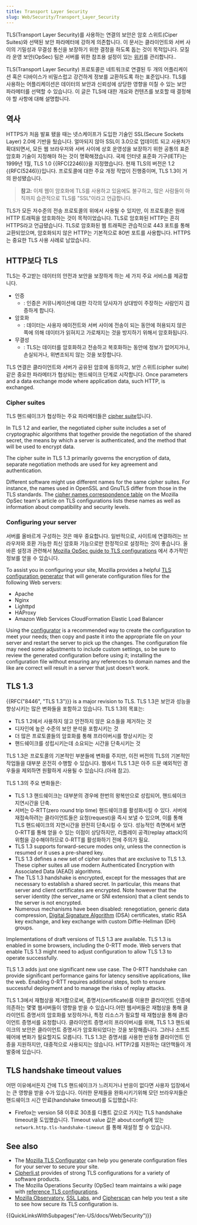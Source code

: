 ```yaml
---
title: Transport Layer Security
slug: Web/Security/Transport_Layer_Security
---
```

TLS(Transport Layer Security)를 사용하는 연결의 보안은 암호 스위트(Ciper Suites)와 선택된 보안 파라메터에 강하게 의존합니다. 이 문서는 클라이언트와 서버 사이의 기밀성과 무결성 통신을 보장하기 위한 결정을 하도록 돕는 것이 목적입니다. 모질라 운영 보안(OpSec) 팀은 서버를 위한 참조용 설정이 있는 [위키](https://wiki.mozilla.org/Security/Server_Side_TLS)를 관리합니다..

TLS(Transport Layer Security) 프로토콜은 네트워크로 연결된 두 개의 어플리케이션 혹은 디바이스가 비밀스럽고 강건하게 정보를 교환하도록 하는 표준입니다. TLS를 사용하는 어플리케이션은 데이터의 보안과 신뢰성에 상당한 영향을 미칠 수 있는 보안 파라메터를 선택할 수 있습니다. 이 글은 TLS에 대한 개요와 컨텐츠를 보호할 때 결정해야 할 사항에 대해 설명합니다.

## 역사

HTTPS가 처음 발표 됐을 때는 넷스케이프가 도입한 기술인 SSL(Secure Sockets Layer) 2.0에 기반을 뒀습니다. 얼마되지 않아 SSL이 3.0으로 업데이트 되고 사용처가 확대되면서, 모든 웹 브라우저와 서버 사이에 상호 운영성을 보장하기 위한 공통의 표준 암호화 기술이 지정해야 하는 것이 명확해졌습니다. 국제 인터넷 표준화 기구(IETF)는 1999년 1월, TLS 1.0 {{RFC(2246)}}을 지정했습니다. 현재 TLS의 버전은 1.2 {{RFC(5246)}}입니다. 프로토콜에 대한 주요 개정 작업이 진행중이며, TLS 1.3이 거의 완성됐습니다.

> **참고:** 이제 웹이 암호화에 TLS를 사용하고 있음에도 불구하고, 많은 사람들이 아직까지 습관적으로 TLS를 "SSL"이라고 언급합니다.

TLS가 모든 저수준의 전송 프로토콜의 위에서 사용될 수 있지만, 이 프로토콜은 원래 HTTP 트래픽을 암호화하는 것이 목적이었습니다. TLS로 암호화된 HTTP는 흔히 HTTPS라고 언급됐습니다. TLS로 암호화된 웹 트래픽은 관습적으로 443 포트를 통해 교환되었으며, 암호화되지 않은 HTTP는 기본적으로 80번 포트를 사용합니다. HTTPS는 중요한 TLS 사용 사례로 남았습니다.

## HTTP보다 TLS

TLS는 주고받는 데이터의 안전과 보안을 보장하게 하는 세 가지 주요 서비스를 제공합니다.

- 인증
  - : 인증은 커뮤니케이션에 대한 각각의 당사자가 상대방이 주장하는 사람인지 검증하게 합니다.
- 암호화
  - : 데이터는 사용자 에이전트와 서버 사이에 전송이 되는 동안에 허용되지 않은 쪽에 의해 데이터가 읽혀지고 가로채지는 것을 방지하기 위해서 암호화됩니다.
- 무결성
  - : TLS는 데이터를 암호화하고 전송하고 복호화하는 동안에 정보가 없어지거나, 손실되거나, 위변조되지 않는 것을 보장합니다.

TLS 연결은 클라이언트와 서버가 공유된 암호에 동의하고, 보안 스위트(cipher suite)같은 중요한 파라메터가 협상되는 핸드쉐이크 단계로 시작합니다. Once parameters and a data exchange mode where application data, such HTTP, is exchanged.

### Cipher suites

TLS 핸드쉐이크가 협상하는 주요 파라메터들은 [cipher suite](https://en.wikipedia.org/wiki/Cipher_suite)입니다.

In TLS 1.2 and earlier, the negotiated cipher suite includes a set of cryptographic algorithms that together provide the negotiation of the shared secret, the means by which a server is authenticated, and the method that will be used to encrypt data.

The cipher suite in TLS 1.3 primarily governs the encryption of data, separate negotiation methods are used for key agreement and authentication.

Different software might use different names for the same cipher suites. For instance, the names used in OpenSSL and GnuTLS differ from those in the TLS standards. The [cipher names correspondence table](https://wiki.mozilla.org/Security/Server_Side_TLS#Cipher_names_correspondence_table) on the Mozilla OpSec team's article on TLS configurations lists these names as well as information about compatibility and security levels.

### Configuring your server

서버를 올바르게 구성하는 것은 매우 중요합니다. 일반적으로, 사이트에 연결하려는 브라우저와 호환 가능한 최신 암호화 기능으로만 한정적으로 설정하는 것이 좋습니다. 올바른 설정과 관련해서 [Mozilla OpSec guide to TLS configurations](https://wiki.mozilla.org/Security/Server_Side_TLS) 에서 추가적인 정보를 얻을 수 있습니다.

To assist you in configuring your site, Mozilla provides a helpful [TLS configuration generator](https://mozilla.github.io/server-side-tls/ssl-config-generator/) that will generate configuration files for the following Web servers:

- Apache
- Nginx
- Lighttpd
- HAProxy
- Amazon Web Services CloudFormation Elastic Load Balancer

Using the [configurator](https://mozilla.github.io/server-side-tls/ssl-config-generator/) is a recommended way to create the configuration to meet your needs; then copy and paste it into the appropriate file on your server and restart the server to pick up the changes. The configuration file may need some adjustments to include custom settings, so be sure to review the generated configuration before using it; installing the configuration file without ensuring any references to domain names and the like are correct will result in a server that just doesn't work.

## TLS 1.3

{{RFC("8446", "TLS 1.3")}} is a major revision to TLS. TLS 1.3은 보안과 성능을 향상시키는 많은 변화들을 포함하고 있습니다. TLS 1.3의 목표는:

- TLS 1.2에서 사용하지 않고 안전하지 않은 요소들을 제거하는 것
- 디자인에 높은 수준의 보안 분석을 포함시키는 것
- 더 많은 프로토콜들의 암호화를 통해 프라이버시를 향상시키는 것
- 핸드쉐이크를 성립시키는데 소요되는 시간을 단축시키는 것

TLS 1.3은 프로토콜의 기본적인 부분들에 변화를 주지만, 이전 버전의 TLS의 기본적인 작업들을 대부분 온전히 수행할 수 있습니다. 웹에서 TLS 1.3은 아주 드문 예외적인 경우들을 제외하면 원활하게 사용될 수 있습니다.(아래 참고).

TLS 1.3의 주요 변화들은:

- TLS 1.3 핸드쉐이크는 대부분의 경우에 한번의 왕복만으로 성립되어, 핸드쉐이크 지연시간을 단축.
- 서버는 0-RTT(zero round trip time) 핸드쉐이크를 활성화시킬 수 있다. 서버에 재접속하려는 클라이언트들은 요청(request)을 즉시 보낼 수 있으며, 이를 통해 TLS 핸드쉐이크의 지연시간을 완전히 단축시킬 수 있다. 성능적인 측면에서 보면 0-RTT를 통해 얻을 수 있는 이점이 상당하지만, 리플레이 공격(replay attack)의 위험을 감수해야하므로 0-RTT를 활성화하기 전에 주의가 필요.
- TLS 1.3 supports forward-secure modes only, unless the connection is resumed or it uses a pre-shared key.
- TLS 1.3 defines a new set of cipher suites that are exclusive to TLS 1.3. These cipher suites all use modern Authenticated Encryption with Associated Data (AEAD) algorithms.
- The TLS 1.3 handshake is encrypted, except for the messages that are necessary to establish a shared secret. In particular, this means that server and client certificates are encrypted. Note however that the server identity (the server_name or SNI extension) that a client sends to the server is not encrypted.
- Numerous mechanisms have been disabled: renegotiation, generic data compression, [Digital Signature Algorithm](https://en.wikipedia.org/wiki/Digital_Signature_Algorithm) (DSA) certificates, static RSA key exchange, and key exchange with custom Diffie-Hellman (DH) groups.

Implementations of draft versions of TLS 1.3 are available. TLS 1.3 is enabled in some browsers, including the 0-RTT mode. Web servers that enable TLS 1.3 might need to adjust configuration to allow TLS 1.3 to operate successfully.

TLS 1.3 adds just one significant new use case. The 0-RTT handshake can provide significant performance gains for latency sensitive applications, like the web. Enabling 0-RTT requires additional steps, both to ensure successful deployment and to manage the risks of replay attacks.

TLS 1.3에서 재협상을 제거함으로써, 증명서(certificate)를 이용한 클라이언트 인증에 의존하는 몇몇 웹서버들이 영향을 받을 수 있습니다.어떤 웹서버들은 재협상을 통해 클라이언트 증명서의 암호화를 보장하거나, 특정 리소스가 필요할 때 재협상을 통해 클라이언트 증명서를 요청합니다. 클라이언트 증명서의 프라이버시를 위해, TLS 1.3 핸드쉐이크의 보안은 클라이언트 증명서가 암호화되었다는 것을 보장해줍니다. 그러나 소프트웨어에 변화가 필요할지도 모릅니다. TLS 1.3은 증명서를 사용한 반응형 클라이언트 인증을 지원하지만, 대중적으로 사용되지는 않습니다. HTTP/2를 지원하는 대안책들이 개발중에 있습니다.

## TLS handshake timeout values

어떤 이유에서든지 간에 TLS 핸드쉐이크가 느려지거나 반응이 없다면 사용자 입장에서는 큰 영향을 받을 수가 있습니다. 이러한 문제들을 완화시키기위해 모던 브라우저들은 핸드쉐이크 시간 만료(handshake timeout)를 도입했습니다:

- Firefox는 version 58 이후로 30초를 디폴트 값으로 가지는 TLS handshake timeout을 도입했습니다. Timeout value 값은 about:config에 있는 `network.http.tls-handshake-timeout` 를 통해 재설정 할 수 있습니다.

## See also

- The [Mozilla TLS Configurator](https://mozilla.github.io/server-side-tls/ssl-config-generator/) can help you generate configuration files for your server to secure your site.
- [Cipherli.st](https://cipherli.st/) provides of strong TLS configurations for a variety of software products.
- The Mozilla Operations Security (OpSec) team maintains a wiki page with [reference TLS configurations](https://wiki.mozilla.org/Security/Server_Side_TLS).
- [Mozilla Observatory](https://observatory.mozilla.org/), [SSL Labs](https://www.ssllabs.com/ssltest/), and [Cipherscan](https://github.com/mozilla/cipherscan) can help you test a site to see how secure its TLS configuration is.

{{QuickLinksWithSubpages("/en-US/docs/Web/Security")}}
